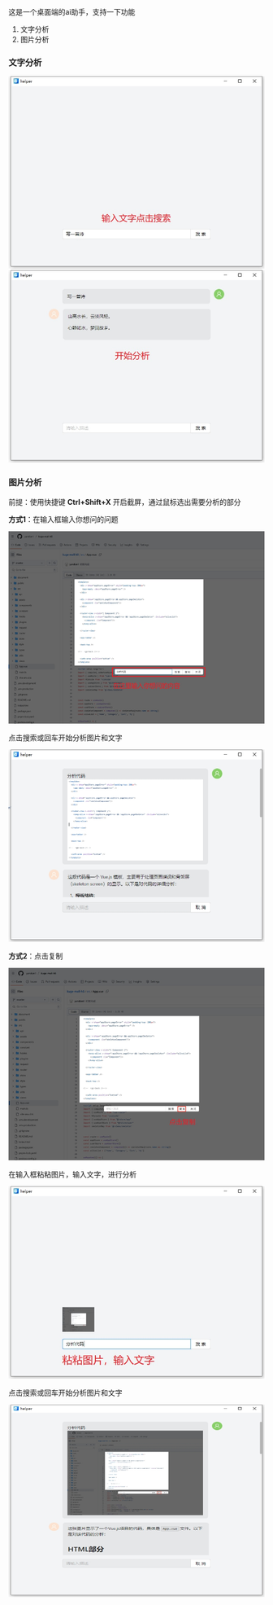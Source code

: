 这是一个桌面端的ai助手，支持一下功能

1. 文字分析
2. 图片分析

### 文字分析
![](/assets/img/输入文字.png)
![](/assets/img/分析文字.png)

### 图片分析
前提：使用快捷键 **Ctrl+Shift+X** 开启截屏，通过鼠标选出需要分析的部分

**方式1**：在输入框输入你想问的问题

![](/assets/img/截图输入文字.png)

点击搜索或回车开始分析图片和文字

![](/assets/img/分析截图.png)

**方式2**：点击复制

![](/assets/img/截图复制.png)

在输入框粘粘图片，输入文字，进行分析

![](/assets/img/粘粘图片分析.png)

点击搜索或回车开始分析图片和文字

![](/assets/img/分析图片.png)

